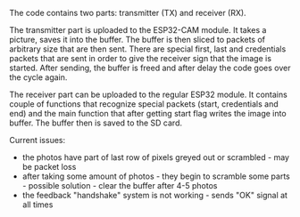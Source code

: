 The code contains two parts: transmitter (TX) and receiver (RX). 

The transmitter part is uploaded to the ESP32-CAM module. It takes a picture, saves it into the buffer. The buffer is then sliced to packets of arbitrary size that are then sent. There are special first, last and credentials packets that are sent in order to give the receiver sign that the image is started. After sending, the buffer is freed and after delay the code goes over the cycle again.

The receiver part can be uploaded to the regular ESP32 module. It contains couple of functions that recognize special packets (start, credentials and end) and the main function that after getting start flag writes the image into buffer. The buffer then is saved to the SD card.

Current issues: 
- the photos have part of last row of pixels greyed out or scrambled - may be packet loss
- after taking some amount of photos - they begin to scramble some parts - possible solution - clear the buffer after 4-5 photos
- the feedback "handshake" system is not working - sends "OK" signal at all times
